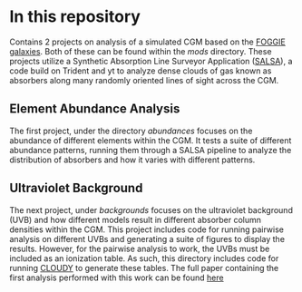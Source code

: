 # In this repository

Contains 2 projects on analysis of a simulated CGM based on the [FOGGIE galaxies](https://foggie.science/). Both of these can be found within the *mods* directory. These projects utilize a Synthetic Absorption Line Surveyor Application ([SALSA](https://salsa.readthedocs.io/en/latest/index.html)), a code build on Trident and yt to analyze dense clouds of gas known as absorbers along many randomly oriented lines of sight across the CGM.

## Element Abundance Analysis
The first project, under the directory *abundances* focuses on the abundance of different elements within the CGM. It tests a suite of different abundance patterns, running them through a SALSA pipeline to analyze the distribution of absorbers and how it varies with different patterns.

## Ultraviolet Background
The next project, under *backgrounds* focuses on the ultraviolet background (UVB) and how different models result in different absorber column densities within the CGM. This project includes code for running pairwise analysis on different UVBs and generating a suite of figures to display the results. However, for the pairwise analysis to work, the UVBs must be included as an ionization table. As such, this directory includes code for running [CLOUDY](https://gitlab.nublado.org/cloudy/cloudy/-/wikis/home) to generate these tables. The full paper containing the first analysis performed with this work can be found [here](https://arxiv.org/abs/2503.11775)
